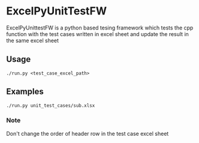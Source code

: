 # ExcelPyUnitTestFW

ExcelPyUnittestFW is a python based tesing framework which tests the cpp function with the test cases written in excel sheet and update the result in the same excel sheet

## Usage

    ./run.py <test_case_excel_path>

## Examples

    ./run.py unit_test_cases/sub.xlsx

### Note
Don't change the order of header row in the test case excel sheet
